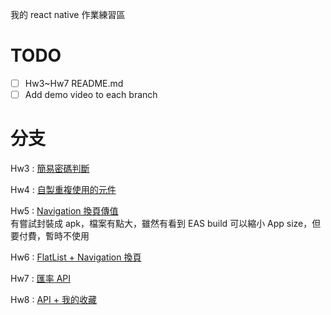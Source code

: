 我的 react native 作業練習區

# TODO

- [ ] Hw3~Hw7 README.md
- [ ] Add demo video to each branch

# 分支

Hw3 : [簡易密碼判斷](https://github.com/roto93/React-Native-practice/tree/Hw3)

Hw4 : [自製重複使用的元件](https://github.com/roto93/React-Native-practice/tree/Hw4)

Hw5 : [Navigation 換頁傳值](https://github.com/roto93/React-Native-practice/tree/Hw5)<br>
有嘗試封裝成 apk，檔案有點大，雖然有看到 EAS build 可以縮小 App size，但要付費，暫時不使用

Hw6 : [FlatList + Navigation 換頁](https://github.com/roto93/React-Native-practice/tree/Hw6)

Hw7 : [匯率 API](https://github.com/roto93/React-Native-practice/tree/Hw7)

Hw8 : [API + 我的收藏](https://github.com/roto93/React-Native-practice/tree/Hw8)
